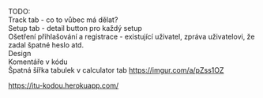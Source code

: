 TODO:\
Track tab - co to vůbec má dělat?\
Setup tab - detail button pro každý setup\
Ošetření přihlašování a registrace - existující uživatel, zpráva uživatelovi, že zadal špatné heslo atd.\
Design\
Komentáře v kódu\
Špatná šířka tabulek v calculator tab https://imgur.com/a/pZss1OZ

https://itu-kodou.herokuapp.com/
